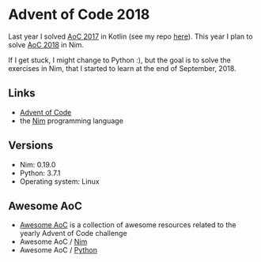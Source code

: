 Advent of Code 2018
===================

Last year I solved [AoC 2017](https://adventofcode.com/2017) in Kotlin
(see my repo [here](https://github.com/jabbalaci/aoc2017)).
This year I plan to solve [AoC 2018](https://adventofcode.com/2018/) in Nim.

If I get stuck, I might change to Python :), but the goal is to solve the exercises
in Nim, that I started to learn at the end of September, 2018.

Links
-----

* [Advent of Code](https://adventofcode.com/)
* the [Nim](https://nim-lang.org/) programming language

Versions
--------

* Nim: 0.19.0
* Python: 3.7.1
* Operating system: Linux

Awesome AoC
-----------

* [Awesome AoC](https://github.com/Bogdanp/awesome-advent-of-code) is a collection of
  awesome resources related to the yearly Advent of Code challenge
* Awesome AoC / [Nim](https://github.com/Bogdanp/awesome-advent-of-code#nim)
* Awesome AoC / [Python](https://github.com/Bogdanp/awesome-advent-of-code#python)
